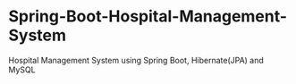 # Spring-Boot-Hospital-Management-System
Hospital Management System using Spring Boot, Hibernate(JPA) and MySQL
